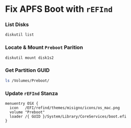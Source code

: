 # Fix APFS Boot with `rEFInd`

### List Disks
```bash
diskutil list
```

### Locate & Mount `Preboot` Parition
```bash
diskutil mount disk1s2
```

### Get Partition GUID
```bash
ls /Volumes/Preboot/
```

### Update `rEFInd` Stanza
```
menuentry OSX {
  icon   /EFI/refind/themes/misigno/icons/os_mac.png
  volume "Preboot"
  loader /{ GUID }/System/Library/CoreServices/boot.efi
}
```

